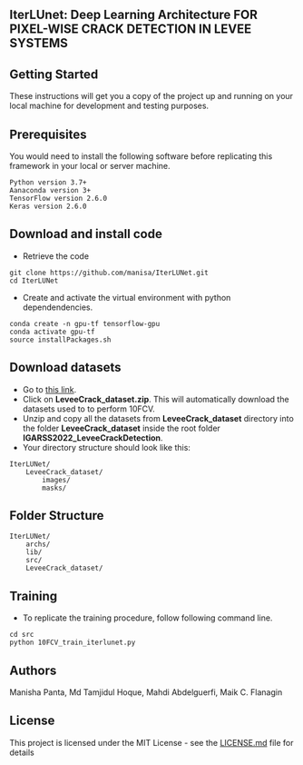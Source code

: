 ## IterLUnet: Deep Learning Architecture FOR PIXEL-WISE CRACK DETECTION IN LEVEE SYSTEMS 

## Getting Started

These instructions will get you a copy of the project up and running on your local machine for development and testing purposes.

## Prerequisites

You would need to install the following software before replicating this framework in your local or server machine.

```
Python version 3.7+
Aanaconda version 3+
TensorFlow version 2.6.0
Keras version 2.6.0

```

## Download and install code
- Retrieve the code
```
git clone https://github.com/manisa/IterLUNet.git
cd IterLUNet
```

- Create and activate the virtual environment with python dependendencies. 
```
conda create -n gpu-tf tensorflow-gpu
conda activate gpu-tf
source installPackages.sh

```

## Download datasets
- Go to [this link](https://drive.google.com/file/d/1Jk6VLWVBTBfVPI0jbxuftNDFLEVfqsXs/view?usp=sharing).
- Click on **LeveeCrack_dataset.zip**. This will automatically download the datasets used to to perform 10FCV.
- Unzip and copy all the datasets from **LeveeCrack_dataset** directory into the folder **LeveeCrack_dataset** inside the root folder **IGARSS2022_LeveeCrackDetection**.
- Your directory structure should look like this:

```
IterLUNet/
    LeveeCrack_dataset/
        images/
        masks/
```
## Folder Structure
```
IterLUNet/
    archs/
    lib/
    src/
    LeveeCrack_dataset/

```

## Training
- To replicate the training procedure, follow following command line.
```
cd src
python 10FCV_train_iterlunet.py

```

## Authors
Manisha Panta, Md Tamjidul Hoque, Mahdi Abdelguerfi, Maik C. Flanagin
## License

This project is licensed under the MIT License - see the [LICENSE.md](LICENSE.md) file for details
